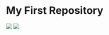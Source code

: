 # My First Repository

![](https://img.shields.io/badge/-success-brightgreen) ![](https://img.shields.io/badge/-updated-blue)
